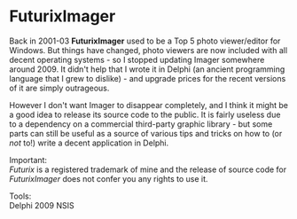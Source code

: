 # FuturixImager

Back in 2001-03 **FuturixImager** used to be a Top 5 photo viewer/editor for Windows. But things have changed, photo viewers are now included with all decent operating systems - so I stopped updating Imager somewhere around 2009. It didn't help that I wrote it in Delphi (an ancient programming language that I grew to dislike) - and upgrade prices for the recent versions of it are simply outrageous.

However I don't want Imager to disappear completely, and I think it might be a good idea to release its source code to the public. It is fairly useless due to a dependency on a commercial third-party graphic library - but some parts can still be useful as a source of various tips and tricks on how to (or *not* to!) write a decent application in Delphi.

Important:  
_Futurix_ is a registered trademark of mine and the release of source code for _FuturixImager_ does not confer you any rights to use it.

Tools:  
Delphi 2009
NSIS
